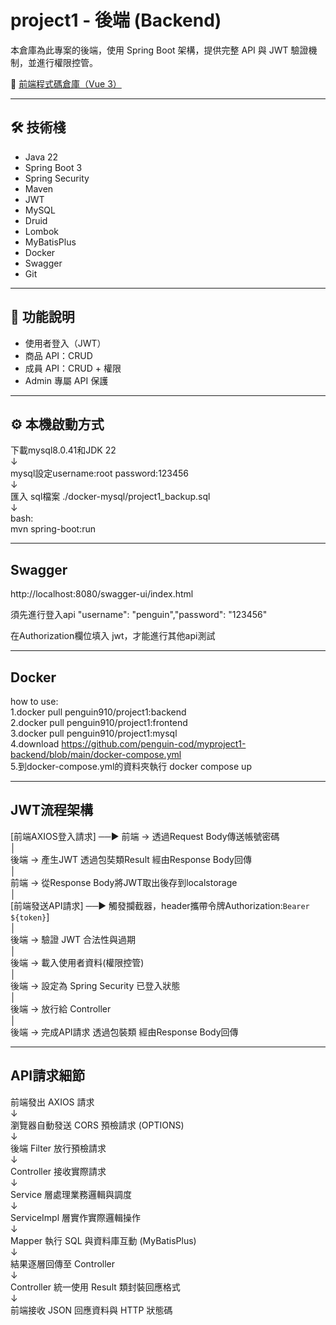 # project1 - 後端 (Backend)

本倉庫為此專案的後端，使用 Spring Boot 架構，提供完整 API 與 JWT 驗證機制，並進行權限控管。

🔗 [前端程式碼倉庫（Vue 3）](https://github.com/penguin-cod/myproject1-frontend)

---

## 🛠 技術棧

- Java 22
- Spring Boot 3
- Spring Security
- Maven
- JWT
- MySQL
- Druid
- Lombok
- MyBatisPlus
- Docker
- Swagger
- Git

---

## 📘 功能說明

- 使用者登入（JWT）
- 商品 API：CRUD
- 成員 API：CRUD + 權限
- Admin 專屬 API 保護

---

## ⚙️ 本機啟動方式

下載mysql8.0.41和JDK 22   
        ↓  
mysql設定username:root password:123456  
        ↓  
匯入 sql檔案 ./docker-mysql/project1_backup.sql  
        ↓  
bash:  
mvn spring-boot:run  

---

## Swagger
http://localhost:8080/swagger-ui/index.html

須先進行登入api "username": "penguin","password": "123456"
     
在Authorization欄位填入 jwt，才能進行其他api測試

---

## Docker

how to use:  
1.docker pull penguin910/project1:backend  
2.docker pull penguin910/project1:frontend  
3.docker pull penguin910/project1:mysql  
4.download https://github.com/penguin-cod/myproject1-backend/blob/main/docker-compose.yml  
5.到docker-compose.yml的資料夾執行 docker compose up  

---

## JWT流程架構

[前端AXIOS登入請求] ──▶ 前端 → 透過Request Body傳送帳號密碼  
                         │  
                      後端 → 產生JWT 透過包奘類Result 經由Response Body回傳  
                         │  
                      前端 → 從Response Body將JWT取出後存到localstorage  
                         │  
[前端發送API請求] ──▶ 觸發攔截器，header攜帶令牌Authorization:`Bearer ${token}`]  
                                   │  
                            後端 → 驗證 JWT 合法性與過期  
                                   │  
                            後端 → 載入使用者資料(權限控管)  
                                   │  
                            後端 → 設定為 Spring Security 已登入狀態  
                                   │  
                            後端 → 放行給 Controller  
                                   │  
                            後端 → 完成API請求 透過包裝類 經由Response Body回傳  

---

## API請求細節

前端發出 AXIOS 請求  
        ↓  
瀏覽器自動發送 CORS 預檢請求 (OPTIONS)  
        ↓  
後端 Filter 放行預檢請求  
        ↓  
Controller 接收實際請求  
        ↓  
Service 層處理業務邏輯與調度  
        ↓  
ServiceImpl 層實作實際邏輯操作  
        ↓  
Mapper 執行 SQL 與資料庫互動 (MyBatisPlus)  
        ↓  
結果逐層回傳至 Controller  
        ↓  
Controller 統一使用 Result 類封裝回應格式  
        ↓  
前端接收 JSON 回應資料與 HTTP 狀態碼  





